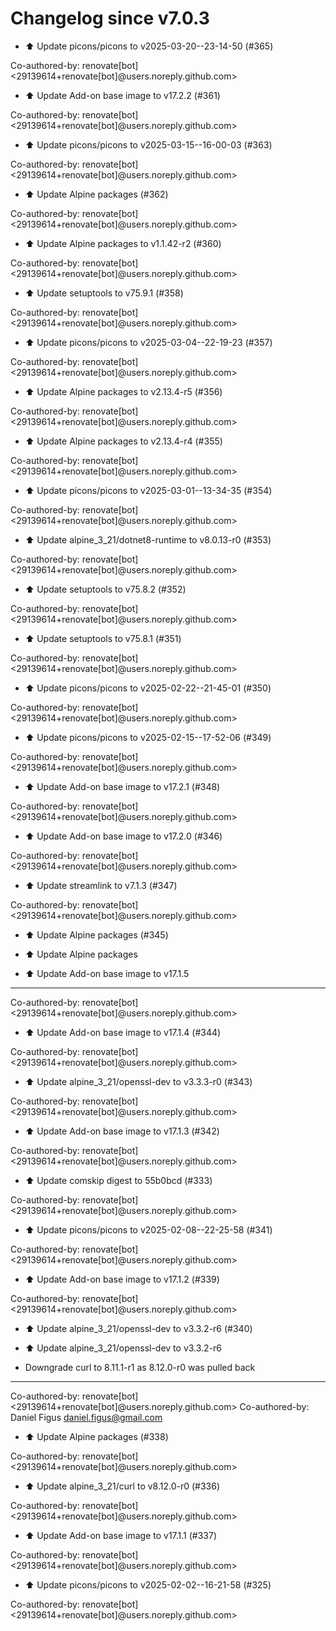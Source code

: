 # Changelog since v7.0.3
- ⬆️ Update picons/picons to v2025-03-20--23-14-50 (#365)

Co-authored-by: renovate[bot] <29139614+renovate[bot]@users.noreply.github.com> 
- ⬆️ Update Add-on base image to v17.2.2 (#361)

Co-authored-by: renovate[bot] <29139614+renovate[bot]@users.noreply.github.com> 
- ⬆️ Update picons/picons to v2025-03-15--16-00-03 (#363)

Co-authored-by: renovate[bot] <29139614+renovate[bot]@users.noreply.github.com> 
- ⬆️ Update Alpine packages (#362)

Co-authored-by: renovate[bot] <29139614+renovate[bot]@users.noreply.github.com> 
- ⬆️ Update Alpine packages to v1.1.42-r2 (#360)

Co-authored-by: renovate[bot] <29139614+renovate[bot]@users.noreply.github.com> 
- ⬆️ Update setuptools to v75.9.1 (#358)

Co-authored-by: renovate[bot] <29139614+renovate[bot]@users.noreply.github.com> 
- ⬆️ Update picons/picons to v2025-03-04--22-19-23 (#357)

Co-authored-by: renovate[bot] <29139614+renovate[bot]@users.noreply.github.com> 
- ⬆️ Update Alpine packages to v2.13.4-r5 (#356)

Co-authored-by: renovate[bot] <29139614+renovate[bot]@users.noreply.github.com> 
- ⬆️ Update Alpine packages to v2.13.4-r4 (#355)

Co-authored-by: renovate[bot] <29139614+renovate[bot]@users.noreply.github.com> 
- ⬆️ Update picons/picons to v2025-03-01--13-34-35 (#354)

Co-authored-by: renovate[bot] <29139614+renovate[bot]@users.noreply.github.com> 
- ⬆️ Update alpine_3_21/dotnet8-runtime to v8.0.13-r0 (#353)

Co-authored-by: renovate[bot] <29139614+renovate[bot]@users.noreply.github.com> 
- ⬆️ Update setuptools to v75.8.2 (#352)

Co-authored-by: renovate[bot] <29139614+renovate[bot]@users.noreply.github.com> 
- ⬆️ Update setuptools to v75.8.1 (#351)

Co-authored-by: renovate[bot] <29139614+renovate[bot]@users.noreply.github.com> 
- ⬆️ Update picons/picons to v2025-02-22--21-45-01 (#350)

Co-authored-by: renovate[bot] <29139614+renovate[bot]@users.noreply.github.com> 
- ⬆️ Update picons/picons to v2025-02-15--17-52-06 (#349)

Co-authored-by: renovate[bot] <29139614+renovate[bot]@users.noreply.github.com> 
- ⬆️ Update Add-on base image to v17.2.1 (#348)

Co-authored-by: renovate[bot] <29139614+renovate[bot]@users.noreply.github.com> 
- ⬆️ Update Add-on base image to v17.2.0 (#346)

Co-authored-by: renovate[bot] <29139614+renovate[bot]@users.noreply.github.com> 
- ⬆️ Update streamlink to v7.1.3 (#347)

Co-authored-by: renovate[bot] <29139614+renovate[bot]@users.noreply.github.com> 
- ⬆️ Update Alpine packages (#345)

* ⬆️ Update Alpine packages

* ⬆️ Update Add-on base image to v17.1.5

---------

Co-authored-by: renovate[bot] <29139614+renovate[bot]@users.noreply.github.com> 
- ⬆️ Update Add-on base image to v17.1.4 (#344)

Co-authored-by: renovate[bot] <29139614+renovate[bot]@users.noreply.github.com> 
- ⬆️ Update alpine_3_21/openssl-dev to v3.3.3-r0 (#343)

Co-authored-by: renovate[bot] <29139614+renovate[bot]@users.noreply.github.com> 
- ⬆️ Update Add-on base image to v17.1.3 (#342)

Co-authored-by: renovate[bot] <29139614+renovate[bot]@users.noreply.github.com> 
- ⬆️ Update comskip digest to 55b0bcd (#333)

Co-authored-by: renovate[bot] <29139614+renovate[bot]@users.noreply.github.com> 
- ⬆️ Update picons/picons to v2025-02-08--22-25-58 (#341)

Co-authored-by: renovate[bot] <29139614+renovate[bot]@users.noreply.github.com> 
- ⬆️ Update Add-on base image to v17.1.2 (#339)

Co-authored-by: renovate[bot] <29139614+renovate[bot]@users.noreply.github.com> 
- ⬆️ Update alpine_3_21/openssl-dev to v3.3.2-r6 (#340)

* ⬆️ Update alpine_3_21/openssl-dev to v3.3.2-r6

* Downgrade curl to 8.11.1-r1 as 8.12.0-r0 was pulled back

---------

Co-authored-by: renovate[bot] <29139614+renovate[bot]@users.noreply.github.com>
Co-authored-by: Daniel Figus <daniel.figus@gmail.com> 
- ⬆️ Update Alpine packages (#338)

Co-authored-by: renovate[bot] <29139614+renovate[bot]@users.noreply.github.com> 
- ⬆️ Update alpine_3_21/curl to v8.12.0-r0 (#336)

Co-authored-by: renovate[bot] <29139614+renovate[bot]@users.noreply.github.com> 
- ⬆️ Update Add-on base image to v17.1.1 (#337)

Co-authored-by: renovate[bot] <29139614+renovate[bot]@users.noreply.github.com> 
- ⬆️ Update picons/picons to v2025-02-02--16-21-58 (#325)

Co-authored-by: renovate[bot] <29139614+renovate[bot]@users.noreply.github.com> 
